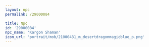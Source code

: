 ```yaml
---
layout: npc
permalink: /29000084

title: Npc
id: '29000084'
npc_name: 'Kargon Shaman'
icon_url: 'portrait/mob/21000431_m_desertdragonmagicblue_p.png'
---
```

